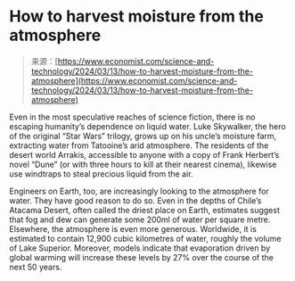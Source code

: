 <!--yml
category: 未分类
date: 2024-05-29 12:35:27
-->

# How to harvest moisture from the atmosphere

> 来源：[https://www.economist.com/science-and-technology/2024/03/13/how-to-harvest-moisture-from-the-atmosphere](https://www.economist.com/science-and-technology/2024/03/13/how-to-harvest-moisture-from-the-atmosphere)

Even in the most speculative reaches of science fiction, there is no escaping humanity’s dependence on liquid water. Luke Skywalker, the hero of the original “Star Wars” trilogy, grows up on his uncle’s moisture farm, extracting water from Tatooine’s arid atmosphere. The residents of the desert world Arrakis, accessible to anyone with a copy of Frank Herbert’s novel “Dune” (or with three hours to kill at their nearest cinema), likewise use windtraps to steal precious liquid from the air.

Engineers on Earth, too, are increasingly looking to the atmosphere for water. They have good reason to do so. Even in the depths of Chile’s Atacama Desert, often called the driest place on Earth, estimates suggest that fog and dew can generate some 200ml of water per square metre. Elsewhere, the atmosphere is even more generous. Worldwide, it is estimated to contain 12,900 cubic kilometres of water, roughly the volume of Lake Superior. Moreover, models indicate that evaporation driven by global warming will increase these levels by 27% over the course of the next 50 years.